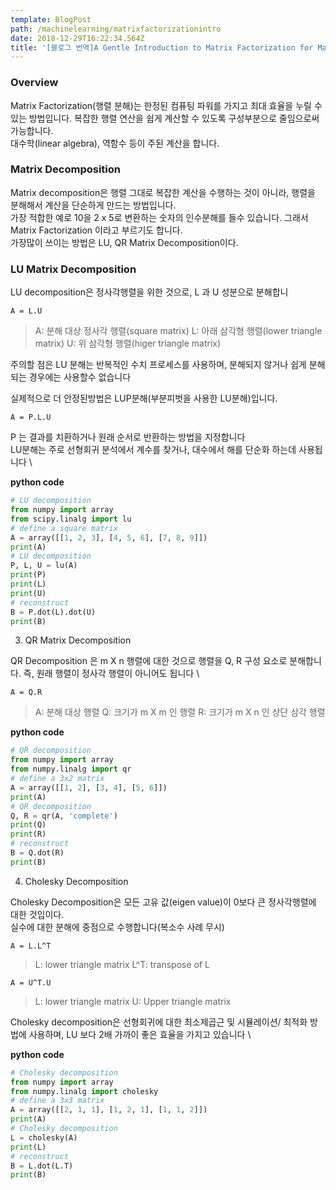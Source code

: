```yaml
---
template: BlogPost
path: /machinelearning/matrixfactorizationintro
date: 2018-12-29T16:22:34.564Z
title: '[블로그 번역]A Gentle Introduction to Matrix Factorization for Machine Learning'
---
```

### Overview

Matrix Factorization(행렬 분해)는 한정된 컴퓨팅 파워를 가지고 최대 효율을 누릴 수 있는 방법입니다. 복잡한 행렬 연산을 쉽게 계산할 수 있도록 구성부분으로 줄임으로써 가능합니다.\
대수학(linear algebra), 역함수 등이 주된 계산을 합니다.

### Matrix Decomposition

Matrix decomposition은 행렬 그대로 복잡한 계산을 수행하는 것이 아니라, 행렬을 분해해서 계산을 단순하게 만드는 방법입니다. \
가장 적합한 예로 10을 2 x 5로 변환하는 숫자의 인수분해를 들수 있습니다. 그래서 Matrix Factorization 이라고 부르기도 합니다.\
가장많이 쓰이는 방법은 LU, QR Matrix Decomposition이다.

### LU Matrix Decomposition

LU decomposition은 정사각행렬을 위한 것으로, L 과 U 성분으로 분해합니

```
A = L.U
```
> A: 분해 대상 정사각 행렬(square matrix) 
> L: 아래 삼각형 행렬(lower triangle matrix)
> U: 위 삼각형 행렬(higer triangle matrix)

주의할 점은 LU 분해는 반복적인 수치 프로세스를 사용하며, 분해되지 않거나 쉽게 분해되는 경우에는 사용할수 없습니다

실제적으로 더 안정된방법은 LUP분해(부분피벗을 사용한 LU분해)입니다.

```
A = P.L.U
```
P 는 결과를 치환하거나 원래 순서로 반환하는 방법을 지정합니다 \
LU분해는 주로 선형회귀 분석에서 계수를 찾거나, 대수에서 해를 단순화 하는데 사용됩니다 \

**python code**

```python
# LU decomposition
from numpy import array
from scipy.linalg import lu
# define a square matrix
A = array([[1, 2, 3], [4, 5, 6], [7, 8, 9]])
print(A)
# LU decomposition
P, L, U = lu(A)
print(P)
print(L)
print(U)
# reconstruct
B = P.dot(L).dot(U)
print(B)
```


3. QR Matrix Decomposition

QR Decomposition 은 m X n 행렬에 대한 것으로 행렬을 Q, R 구성 요소로 분해합니다. 즉, 원래 행렬이 정사각 행렬이 아니어도 됩니다 \

```
A = Q.R
```

> A: 분해 대상 행렬 Q: 크기가 m X m 인 행렬
> R: 크기가 m X n 인 상단 삼각 행렬

**python code**

```python
# QR decomposition
from numpy import array
from numpy.linalg import qr
# define a 3x2 matrix
A = array([[1, 2], [3, 4], [5, 6]])
print(A)
# QR decomposition
Q, R = qr(A, 'complete')
print(Q)
print(R)
# reconstruct
B = Q.dot(R)
print(B)
```

4. Cholesky Decomposition

Cholesky Decomposition은 모든 고유 값(eigen value)이 0보다 큰 정사각행렬에 대한 것입이다.\
실수에 대한 분해에 중점으로 수행합니다(복소수 사례 무시)

```
A = L.L^T
```
> L: lower triangle matrix 
> L^T: transpose of L

```
A = U^T.U
```
> L: lower triangle matrix 
> U: Upper triangle matrix


Cholesky decomposition은 선형회귀에 대한 최소제곱근 및 시뮬레이션/ 최적화 방법에 사용하며, LU 보다 2배 가까이 좋은 효율을 가지고 있습니다 \

**python code**

```python
# Cholesky decomposition
from numpy import array
from numpy.linalg import cholesky
# define a 3x3 matrix
A = array([[2, 1, 1], [1, 2, 1], [1, 1, 2]])
print(A)
# Cholesky decomposition
L = cholesky(A)
print(L)
# reconstruct
B = L.dot(L.T)
print(B)
```

